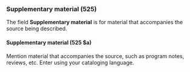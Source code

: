 ### Supplementary material (525)  

The field **Supplementary material** is for material that accompanies the source being described.

#### Supplementary material (525 $a)  

Mention material that accompanies the source, such as program notes, reviews, etc. Enter using your cataloging language.  

